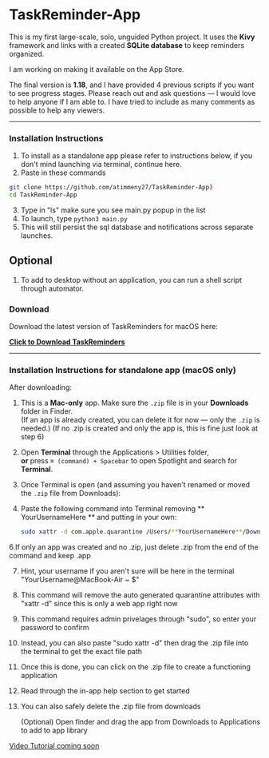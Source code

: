 # TaskReminder-App

This is my first large-scale, solo, unguided Python project. It uses the **Kivy** framework and links with a created **SQLite database** to keep reminders organized.

I am working on making it available on the App Store.

The final version is **1.18**, and I have provided 4 previous scripts if you want to see progress stages. Please reach out and ask questions — I would love to help anyone if I am able to. I have tried to include as many comments as possible to help any viewers.

---

### Installation Instructions

1. To install as a standalone app please refer to instructions below, if you don't mind launching via terminal, continue here.
2. Paste in these commands
```bash
git clone https://github.com/atimmeny27/TaskReminder-App)
cd TaskReminder-App
```

3. Type in "ls" make sure you see main.py popup in the list
4. To launch, type ```python3 main.py```
5. This will still persist the sql database and notifications across separate launches.

## Optional
1. To add to desktop without an application, you can run a shell script through automator.

### Download

Download the latest version of TaskReminders for macOS here:

[**Click to Download TaskReminders**](https://github.com/atimmeny27/TaskReminder-App/releases/latest/download/TaskReminders.app.zip)

---

### Installation Instructions for standalone app (macOS only)

After downloading:

1. This is a **Mac-only** app. Make sure the `.zip` file is in your **Downloads** folder in Finder.  
   (If an app is already created, you can delete it for now — only the `.zip` is needed.)
   (If no .zip is created and only the app is, this is fine just look at step 6)

3. Open **Terminal** through the Applications > Utilities folder,  
   **or** press `⌘ (command) + Spacebar` to open Spotlight and search for **Terminal**.

4. Once Terminal is open (and assuming you haven't renamed or moved the `.zip` file from Downloads):

5. Paste the following command into Terminal removing ** YourUsernameHere ** and putting in your own:

   ```bash
   sudo xattr -d com.apple.quarantine /Users/**YourUsernameHere**/Downloads/TaskReminders.app.zip


 6.If only an app was created and no .zip, just delete .zip from the end of the command and keep .app

7. Hint, your username if you aren't sure will be here in the terminal "YourUsername@MacBook-Air ~ $"
10. This command will remove the auto generated quarantine attributes with "xattr -d" since this is only a web app right now
11. This command requires admin privelages through "sudo", so enter your password to confirm

12. Instead, you can also paste "sudo xattr -d" then drag the .zip file into the terminal to get the exact file path 
13. Once this is done, you can click on the .zip file to create a functioning application
14. Read through the in-app help section to get started
15. You can also safely delete the .zip file from downloads
   
    (Optional) Open finder and drag the app from Downloads to Applications to add to app library

[Video Tutorial coming soon]()

